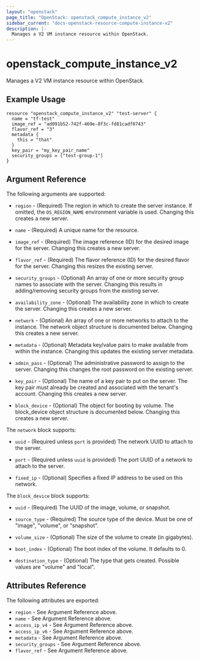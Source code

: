 ```yaml
---
layout: "openstack"
page_title: "OpenStack: openstack_compute_instance_v2"
sidebar_current: "docs-openstack-resource-compute-instance-v2"
description: |-
  Manages a V2 VM instance resource within OpenStack.
---
```


# openstack\_compute\_instance_v2

Manages a V2 VM instance resource within OpenStack.

## Example Usage

```
resource "openstack_compute_instance_v2" "test-server" {
  name = "tf-test"
  image_ref = "ad091b52-742f-469e-8f3c-fd81cadf0743"
  flavor_ref = "3"
  metadata {
    this = "that"
  }
  key_pair = "my_key_pair_name"
  security_groups = ["test-group-1"]
}
```

## Argument Reference

The following arguments are supported:

* `region` - (Required) The region in which to create the server instance. If
    omitted, the `OS_REGION_NAME` environment variable is used. Changing this
    creates a new server.

* `name` - (Required) A unique name for the resource.

* `image_ref` - (Required) The image reference (ID) for the desired image for
    the server. Changing this creates a new server.

* `flavor_ref` - (Required) The flavor reference (ID) for the desired flavor
    for the server. Changing this resizes the existing server.

* `security_groups` - (Optional) An array of one or more security group names
    to associate with the server. Changing this results in adding/removing
    security groups from the existing server.

* `availability_zone` - (Optional) The availability zone in which to create
    the server. Changing this creates a new server.

* `network` - (Optional) An array of one or more networks to attach to the
    instance. The network object structure is documented below. Changing this
    creates a new server.

* `metadata` - (Optional) Metadata key/value pairs to make available from
    within the instance. Changing this updates the existing server metadata.

* `admin_pass` - (Optional) The administrative password to assign to the server.
    Changing this changes the root password on the existing server.

* `key_pair` - (Optional) The name of a key pair to put on the server. The key
    pair must already be created and associated with the tenant's account.
    Changing this creates a new server.

* `block_device` - (Optional) The object for booting by volume. The block_device
    object structure is documented below. Changing this creates a new server.

The `network` block supports:

* `uuid` - (Required unless `port` is provided) The network UUID to attach to
    the server.

* `port` - (Required unless `uuid` is provided) The port UUID of a network to
    attach to the server.

* `fixed_ip` - (Optional) Specifies a fixed IP address to be used on this
    network.

The `block_device` block supports:

* `uuid` - (Required) The UUID of the image, volume, or snapshot.

* `source_type` - (Required) The source type of the device. Must be one of
    "image", "volume", or "snapshot".

* `volume_size` - (Optional) The size of the volume to create (in gigabytes).

* `boot_index` - (Optional) The boot index of the volume. It defaults to 0.

* `destination_type` - (Optional) The type that gets created. Possible values
    are "volume" and "local".

## Attributes Reference

The following attributes are exported:

* `region` - See Argument Reference above.
* `name` - See Argument Reference above.
* `access_ip_v4` - See Argument Reference above.
* `access_ip_v6` - See Argument Reference above.
* `metadata` - See Argument Reference above.
* `security_groups` - See Argument Reference above.
* `flavor_ref` - See Argument Reference above.

